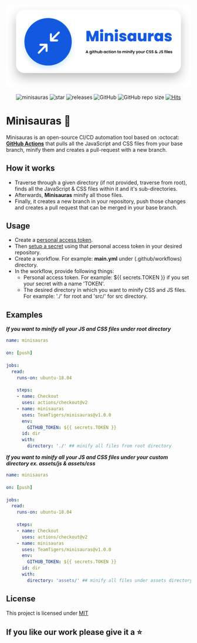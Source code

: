 <div align="center">

![banner](icon.svg)

![minisauras](https://github.com/TeamTigers/minisauras/workflows/minisauras/badge.svg)
![star](https://badgen.net/github/stars/TeamTigers/minisauras)
![releases](https://badgen.net/github/release/teamtigers/minisauras)
![GitHub](https://img.shields.io/github/license/teamtigers/minisauras)
![GitHub repo size](https://img.shields.io/github/repo-size/teamtigers/minisauras?color=green)
[![Hits](https://hits.seeyoufarm.com/api/count/incr/badge.svg?url=https%3A%2F%2Fgithub.com%2Fteamtigers%2Fminisauras&count_bg=%23673AB7&title_bg=%23413B33&icon=buzzfeed.svg&icon_color=%23FFFFFF&title=vistited&edge_flat=false)](https://hits.seeyoufarm.com)

</div>



# Minisauras :tada:
Minisauras is an open-source CI/CD automation tool based on :octocat: [**GitHub Actions**](https://github.com/features/actions) that pulls all the JavaScript and CSS files from your base branch, minify them and creates a pull-request with a new branch. 

## How it works
- Traverse through a given directory (if not provided, traverse from root), finds all the JavaScript & CSS files within it and it's sub-directories. 
- Afterwards, **Minisauras** minify all those files.
- Finally, it creates a new branch in your repository, push those changes and creates a pull request that can be merged in your base branch.

## Usage
- Create a [personal access token](https://docs.github.com/en/github/authenticating-to-github/creating-a-personal-access-token).
- Then [setup a secret](https://docs.github.com/en/actions/configuring-and-managing-workflows/creating-and-storing-encrypted-secrets) using that personal access token in your desired repository.
- Create a workflow. For example: **main.yml** under (.github/workflows) directory.
- In the workflow, provide following things:
    * Personal access token. For example: ${{ secrets.TOKEN }} if you set your secret with a name 'TOKEN'.
    * The desired directory in which you want to minify CSS and JS files. For example: './' for root and 'src/' for src directory.

## Examples

_**If you want to minify all your JS and CSS files under root directory**_

```yml
name: minisauras

on: [push]

jobs:
  read:
    runs-on: ubuntu-18.04

    steps:
    - name: Checkout
      uses: actions/checkout@v2
    - name: minisauras
      uses: TeamTigers/minisauras@v1.0.0
      env:
        GITHUB_TOKEN: ${{ secrets.TOKEN }}
      id: dir
      with:
        directory: './' ## minify all files from root directory
```


_**If you want to minify all your JS and CSS files under your custom directory ex. assets/js & assets/css**_

```yml
name: minisauras

on: [push]

jobs:
  read:
    runs-on: ubuntu-18.04

    steps:
    - name: Checkout
      uses: actions/checkout@v2
    - name: minisauras
      uses: TeamTigers/minisauras@v1.0.0
      env:
        GITHUB_TOKEN: ${{ secrets.TOKEN }}
      id: dir
      with:
        directory: 'assets/' ## minify all files under assets directory
```
## License 
This project is licensed under [MIT](LICENSE)

## If you like our work please give it a :star:

